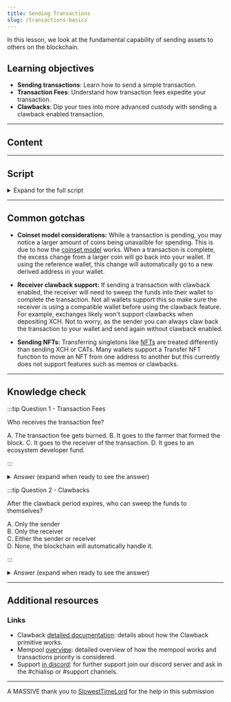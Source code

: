 ```yaml
---
title: Sending Transactions
slug: /transactions-basics
---
```


In this lesson, we look at the fundamental capability of sending assets to others on the blockchain.

## Learning objectives

- **Sending transactions**: Learn how to send a simple transaction.
- **Transaction Fees**: Understand how transaction fees expedite your transaction.
- **Clawbacks**: Dip your toes into more advanced custody with sending a clawback enabled transaction.

---

## Content

---

## Script

<details>

<summary> Expand for the full script </summary>

00:00  
The ability to send an asset to another person trustlessly is a fundamental capability of any blockchain. In Chia, sending a transaction means submitting a spend bundle to the mempool and awaiting inclusion in a block. The standard transaction puzzle supports sending XCH and CATs to an XCH receive address.

00:15  
Farmers that [form a transaction block](/block-formation-basics) will prioritize transactions that include a transaction fee to subsidize their role in securing the blockchain. Most Chia wallets will suggest an appropriate transaction fee and time estimate for inclusion in a block.

00:30  
For standard XCH transactions a memo can optionally be included. This memo will be permanently recorded and visible on the blockchain. This can be helpful to include an invoice number of just to send a nice note to the receiver.

00:45  
When sending a large transaction, it can be helpful to give yourself an opportunity to "undo" a transaction in case you made a typo or the receiver accidentlly gave you the wrong XCH address. Sending a transaction with a clawback period enabled will move your funds to an intemediary state where you can spend it back to yourself within the clawback period. After the clawback period, either party can spend the coins to an address solely controlled by themselves, known as sweeping.

</details>

---

## Common gotchas

- **Coinset model considerations:** While a transaction is pending, you may notice a larger amount of coins being unavailble for spending. This is due to how the [coinset model](/coinset-basics) works. When a transaction is complete, the excess change from a larger coin will go back into your wallet. If using the reference wallet, this change will automatically go to a new derived address in your wallet.

- **Receiver clawback support:** If sending a transaction with clawback enabled, the receiver will need to sweep the funds into their wallet to complete the transaction. Not all wallets support this so make sure the receiver is using a compatible wallet before using the clawback feature. For example, exchanges likely won't support clawbacks when depositing XCH. Not to worry, as the sender you can always claw back the transaction to your wallet and send again without clawback enabled.

- **Sending NFTs:** Transferring singletons like [NFTs](/academy-nft) are treated differently than sending XCH or CATs. Many wallets support a Transfer NFT function to move an NFT from one address to another but this currently does not support features such as memos or clawbacks.

---

## Knowledge check

:::tip Question 1 - Transaction Fees

Who receives the transaction fee?

A. The transaction fee gets burned.
B. It goes to the farmer that formed the block.
C. It goes to the receiver of the transaction.
D. It goes to an ecosystem developer fund.

:::

<details>

<summary> Answer (expand when ready to see the answer)  </summary>

B. It goes to the farmer that formed the block.

</details>

:::tip Question 2 - Clawbacks

After the clawback period expires, who can sweep the funds to themselves?

A. Only the sender  
B. Only the receiver  
C. Either the sender or receiver  
D. None, the blockchain will automatically handle it.

:::

<details>

<summary> Answer (expand when ready to see the answer)  </summary>

C. Either the sender or receiver

</details>

---

## Additional resources

### Links

- Clawback [detailed documentation](https://docs.chia.net/guides/clawback-primitive-guide/): details about how the Clawback primitive works.
- Mempool [overview](https://docs.chia.net/mempool/): detailed overview of how the mempool works and transactions priority is considered.
- Support [in discord](https://discord.gg/chia): for further support join our discord server and ask in the #chialisp or #support channels.

---

A MASSIVE thank you to [SlowestTimeLord](https://github.com/SlowestTimelord) for the help in this submission 
